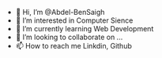 - 👋 Hi, I’m @Abdel-BenSaigh
- 👀 I’m interested in Computer Sience
- 🌱 I’m currently learning Web Development
- 💞️ I’m looking to collaborate on ...
- 📫 How to reach me Linkdin, Github

<!---
Abdel-BenSaigh/Abdel-BenSaigh is a ✨ special ✨ repository because its `README.md` (this file) appears on your GitHub profile.
You can click the Preview link to take a look at your changes.
--->
